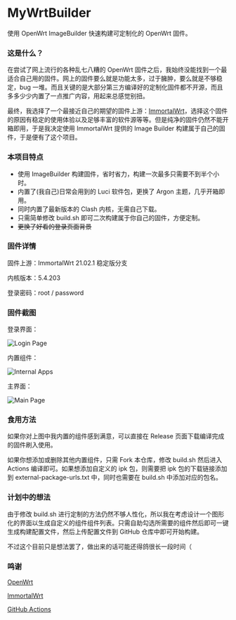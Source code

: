 # MyWrtBuilder
使用 OpenWrt ImageBuilder 快速构建可定制化的 OpenWrt 固件。

### 这是什么？

在尝试了网上流行的各种乱七八糟的 OpenWrt 固件之后，我始终没能找到一个最适合自己用的固件。网上的固件要么就是功能太多，过于臃肿，要么就是不够稳定，bug 一堆。而且关键的是大部分第三方编译好的定制化固件都不开源，而且多多少少内置了一点推广内容，用起来总感觉别扭。

最终，我选择了一个最接近自己的期望的固件上游：[ImmortalWrt](https://github.com/immortalwrt/immortalwrt)，选择这个固件的原因有稳定的使用体验以及足够丰富的软件源等等。但是纯净的固件仍然不能开箱即用，于是我决定使用 ImmortalWrt 提供的 Image Builder 构建属于自己的固件，于是便有了这个项目。

### 本项目特点

* 使用 ImageBuilder 构建固件，省时省力，构建一次最多只需要不到半个小时。
* 内置了(我自己)日常会用到的 Luci 软件包，更换了 Argon 主题，几乎开箱即用。
* 同时内置了最新版本的 Clash 内核，无需自己下载。
* 只需简单修改 build.sh 即可二次构建属于你自己的固件，方便定制。
* ~~更换了好看的登录页面背景~~

### 固件详情

固件上游：ImmortalWrt 21.02.1 稳定版分支

内核版本：5.4.203

登录密码：root / password

### 固件截图

登录界面：

![Login Page](https://raw.githubusercontent.com/Revincx/MyWrtBuilder/main/img/login.png)

内置组件：

![Internal Apps](https://raw.githubusercontent.com/Revincx/MyWrtBuilder/main/img/apps.png)

主界面：

![Main Page](https://raw.githubusercontent.com/Revincx/MyWrtBuilder/main/img/main_status.png)

### 食用方法

如果你对上图中我内置的组件感到满意，可以直接在 Release 页面下载编译完成的固件刷入使用。

如果你想添加或删除其他内置组件，只需 Fork 本仓库，修改 build.sh 然后进入 Actions 编译即可。如果想添加自定义的 ipk 包，则需要把 ipk 包的下载链接添加到 external-package-urls.txt 中，同时也需要在 build.sh 中添加对应的包名。

### 计划中的想法

由于修改 build.sh 进行定制的方法仍然不够人性化，所以我在考虑设计一个图形化的界面以生成自定义的组件组件列表。只需自助勾选所需要的组件然后即可一键生成构建配置文件，然后上传配置文件到 GitHub 仓库中即可开始构建。

不过这个目前只是想法罢了，做出来的话可能还得鸽很长一段时间（

### 鸣谢

[OpenWrt](https://github.com/openwrt/openwrt/)

[ImmortalWrt](https://github.com/immortalwrt/immortalwrt)

[GitHub Actions](https://github.com/features/actions)
